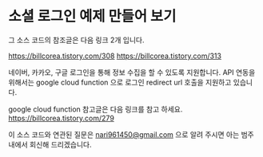 # 소셜 로그인 예제 만들어 보기

그 소스 코드의 참조글은 다음 링크 2개 입니다.

https://billcorea.tistory.com/308
https://billcorea.tistory.com/313

네이버, 카카오, 구글 로그인을 통해 정보 수집을 할 수 있도록 지원합니다. 
API 연동을 위해서는 google cloud function 으로 로그인 redirect url 호출을 지원하고 있습니다. 

google cloud function 참고글은 다음 링크를 참고 하세요.
https://billcorea.tistory.com/279

이 소스 코드와 연관된 질문은 nari961450@gmail.com 으로 알려 주시면 아는 범주내에서 회신해 드리겠습니다.
